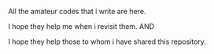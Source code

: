  All the amateur codes that i write are here.

I hope they help me when i revisit them.
AND

I hope they help those to whom i have shared this repository.
